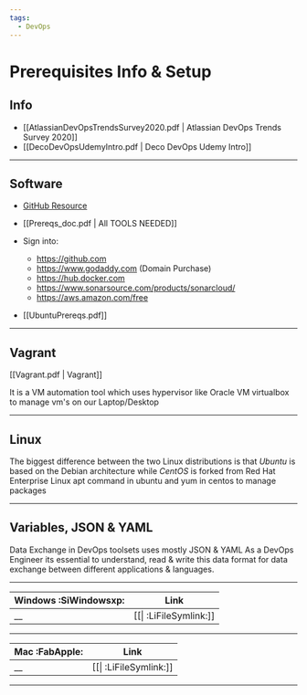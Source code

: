 ```yaml
---
tags:
  - DevOps
---
```


# Prerequisites Info & Setup

## Info

- [[AtlassianDevOpsTrendsSurvey2020.pdf | Atlassian DevOps Trends Survey 2020]]
- [[DecoDevOpsUdemyIntro.pdf | Deco DevOps Udemy Intro]]

---

## Software

- [GitHub Resource](https://github.com/devopshydclub/vprofile-project.git)

- [[Prereqs_doc.pdf | All TOOLS NEEDED]]

- Sign into:

  - https://github.com
  - https://www.godaddy.com (Domain Purchase)
  - https://hub.docker.com
  - https://www.sonarsource.com/products/sonarcloud/
  - https://aws.amazon.com/free

- [[UbuntuPrereqs.pdf]]

---

## Vagrant

[[Vagrant.pdf | Vagrant]]

It is a VM automation tool which uses hypervisor like Oracle VM virtualbox to manage vm's on our Laptop/Desktop

---

## Linux

The biggest difference between the two Linux distributions is that _Ubuntu_ is based on the Debian architecture while _CentOS_ is forked from Red Hat Enterprise Linux
apt command in ubuntu and yum in centos to manage packages

---

## Variables, JSON & YAML

Data Exchange in DevOps toolsets uses mostly JSON & YAML As a DevOps Engineer its essential to understand, read & write this data format for data exchange between different applications & languages.

---

| Windows :SiWindowsxp: |          Link          |
| --------------------- | :--------------------: |
| \_\_                  | [[\| :LiFileSymlink:]] |

---

| Mac :FabApple: |          Link          |
| -------------- | :--------------------: |
| \_\_           | [[\| :LiFileSymlink:]] |

---
